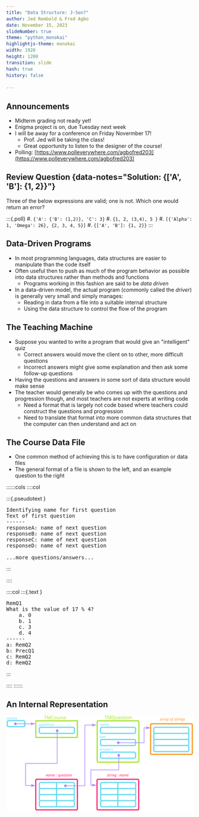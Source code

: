 ```yaml
---
title: "Data Structure: J-Son?"
author: Jed Rembold & Fred Agbo
date: November 15, 2023
slideNumber: true
theme: "python_monokai"
highlightjs-theme: monokai
width: 1920
height: 1200
transition: slide
hash: true
history: false

---
```



## Announcements

- Midterm grading not ready yet!
- Enigma project is on, due Tuesday next week
- I will be away for a conference on Friday Novermber 17! 
	- Prof. Jed will be taking the class! 
	- Great opportunity to listen to the designer of the course!
- Polling: [https://www.polleverywhere.com/agbofred203](https://www.polleverywhere.com/agbofred203)

## Review Question {data-notes="Solution: {['A', 'B']: {1, 2}}"}
Three of the below expressions are valid; one is not. Which one would return an error?

:::{.poll}
#. `{'A': {'B': (1,2)}, 'C': 3}`
#. `{1, 2, (3,4), 5 }`
#. `[{'Alpha': 1, 'Omega': 26}, {2, 3, 4, 5}]`
#. `{['A', 'B']: {1, 2}}`
:::

<!--
## Token ADT
- I find it helps to think of ADT's as a type of helps fulfill a particular objective or behavior goal
- Cast your mind back to our Pig Latin translation program, which had two main pieces
	- `to_pig_latin` which was responsible for taking a phrase and breaking it up into words
	- `word_to_pig_latin` which took a single word and translated into Pig Latin
- The first is an example of something that comes up often in computer science
	- Breaking a larger thing into particular smaller chunks
	- Chunks can really be anything, so the more general term computer scientists use is a _token_


## A Token Scanner
- A type that plucked out individual tokens might be called a _token scanner_
- What would a client want from a token scanner?
	- A way to pass in the necessary input
	- A way to retrieve the next individual token
	- A way to know when there are no more tokens
	- Maybe a way to tailor what tokens are desired
- These requirements help inform what methods should be incorporated into a token scanner class!
	- Still need to determine what internal attributes or method might be needed

## Token Scanner Design
- Frequently, specific wants or objectives make for good methods to include in the token scanner
- Chapter 12 includes an example of a common implementation
- Exports 4 main methods:
	#. `scanner.set_input(str)`
		- Sets the input of the token scanner to the specified string or input stream
	#. `scanner.next_token()`
		- Returns the next token from the stream, or `""` at the end
	#. `scanner.has_more_tokens`
		- Returns `True` if more tokens exist, `False` otherwise
	#. `scanner.ignore_whitespace()`
		- Customization option which tells the scanner to ignore whitespace characters

## Token Scanner Code
```{.python style='max-height:900px; font-size:.7em; font-spacing:2em;' data-line-numbers='7-46|54-59|63-69|71-86|88-94|96-100|104-109'}
# File: tokenscanner.py

"""
This file implements a simple version of a token scanner class.
"""

# A token scanner is an abstract data type that divides a string into
# individual tokens, which are strings of consecutive characters that
# form logical units.  This simplified version recognizes two token types:
#
#   1. A string of consecutive letters and digits
#   2. A single character string
#
# To use this class, you must first create a TokenScanner instance by
# calling its constructor:
#
#     scanner = TokenScanner()
#
# The next step is to call the set_input method to specify the string
# from which tokens are read, as follows:
#
#     scanner.set_input(s)
#
# Once you have initialized the scanner, you can retrieve the next token
# by calling
#
#    token = scanner.next_token()
#
# To determine whether any tokens remain to be read, you can either
# call the predicate method scanner.has_more_tokens() or check to see
# whether next_token returns the empty string.
#
# The following code fragment serves as a pattern for processing each
# token in the string stored in the variable source:
#
#     scanner = TokenScanner(source)
#     while scanner.has_more_tokens():
#         token = scanner.next_token()
#         . . . code to process the token . . .
#
# By default, the TokenScanner class treats whitespace characters
# as operators and returns them as single-character tokens.  You
# can set the token scanner to ignore whitespace characters by
# making the following call:
#
#     scanner.ignore_whitespace()

class TokenScanner:

    """This class implements a simple token scanner."""

# Constructor

    def __init__(self, source=""):
        """
        Creates a new TokenScanner object that scans the specified string.
        """
        self.set_input(source)
        self._ignore_whitespace_flag = False

# Public methods

    def set_input(self, source):
        """
        Resets the input so that it comes from source.
        """
        self._source = source
        self._nch = len(source)
        self._cp = 0

    def next_token(self):
        """
        Returns the next token from this scanner.  If called when no
        tokens are available, next_token returns the empty string.
        """
        if self._ignore_whitespace_flag:
            self._skip_whitespace()
        if self._cp == self._nch:
            return ""
        token = self._source[self._cp]
        self._cp += 1
        if token.isalnum():
            while self._cp < self._nch and self._source[self._cp].isalnum():
                token += self._source[self._cp]
                self._cp += 1
        return token

    def has_more_tokens(self):
        """
        Returns True if there are more tokens for this scanner to read.
        """
        if self._ignore_whitespace_flag:
            self._skip_whitespace()
        return self._cp < self._nch

    def ignore_whitespace(self):
        """
        Tells the scanner to ignore whitespace characters.
        """
        self._ignore_whitespace_flag = True

# Private methods

    def _skip_whitespace(self):
        """
        Skips over any whitespace characters before the next token.
        """
        while self._cp < self._nch and self._source[self._cp].isspace():
            self._cp += 1
```

## Using `TokenScanner`
- Need to initialize the token scanner object
- Generally keep looping as long as there are still tokens
	- Each iteration, get the latest token and then do something with it


## Using `TokenScanner` in `PigLatin`
```{.python style='max-height:900px'}
from tokenscanner import TokenScanner

def to_pig_latin(text):
	translation = ""
	scanner = TokenScanner()
	scanner.set_input(text)
	while scanner.has_more_tokens():
		token = scanner.next_token()
		if token.isalpha():
			token = word_to_pig_latin(token)
		translation += token
	return translation
```


## Understanding Check
Looking at the same sets:

----
**digits** = { 0, 1, 2, 3, 4, 5, 6, 7, 8, 9 }
**evens** = { 0, 2, 4, 6, 8 }
**odds** = { 1, 3, 5, 7, 9 }
**primes** = { 2, 3, 5, 7 }
**squares** = { 0, 1, 4, 9 }
----

What is the set resulting from:
$$ (\text{primes} \cap \text{evens}) \cup (\text{odds}\cap\text{squares})$$

:::{.hpoll}
#. ∅
#. { 1, 2, 9 }
#. { 1, 3, 4, 5}
#. { 0, 3, 4, 5, 7}
:::


## Set Relationships
- Sets $A$ and $B$ are _equal_ ($A = B$) if they have the same elements.
	- This would make them the same circles in a Venn diagram
- Set $A$ is a _subset_ of $B$ ($A\subseteq B$) if all the elements in $A$ are also in $B$.
	- This would mean that the circle for $A$ would be entirely inside (or equal) to the circle of $B$
- Set $A$ is a _proper subset_ of $B$ ($A\subset B$) if $A$ is a subset of $B$ and the two sets are not equal

## Informal Proofs
- You can use Venn diagrams to justify different set identities
- Example: Say you wanted to show that:
$$ A - (B \cap C) = (A-B) \cup (A-C)$$

![](../images/Set_Proof.svg)



## Python Set Methods
- Can also use "set comprehension" to generate a set
	`{ x for x in range(0,100,2) }`{.inlinecode}

 Function | Description
---|------
`len(set)` | Returns the number of elements in a set
`elem in set` | Returns `True` if `elem` is in the set
`set.copy()` | Creates and returns a shallow copy of the set
`set.add(elem)` | Adds the specified `elem` to the set
`set.remove(elem)` | Removes the element from the set, raising a `ValueError` if it is missing
`set.discard(elem)` | Removes the element from the set, doing nothing if it is missing


## Why use sets?

Sets come up naturally in many situations
: Many real-world applications involve unordered collections of unique elements, for which sets are the natural model.

Sets have a well-established mathematical foundation
: If you can frame your application in terms of sets, you can rely on the various mathematical properties that apply to sets.

Sets can make it easier to reason about your program
: One of the advantages of mathematical abstraction is that using it often makes it easy to think clearly and rigorously about what your program does.

Many important algorithms are described in terms of sets
: If you look at websites that describe some of the most important algorithms in computer science, many of them base those descriptions in terms of set operations.


## Representing Data
- To use computation effectively, we frequently need to be able to represent real world data in a way that computers can easily work with
	- Real world data is often more complicated or nuanced than just "a list of numbers"
- Python's existing data structures are **tools**, which you can use to help represent certain ideas
	- _Lists_ when you have sequential type data, wherein there is a logical ordering to the data in question (where position matters)
		- Example: GPA over the course of 4 years
	- _Tuples_ or _classes_ when you have elements that should be grouped together but which have no inherent ordering. Generally use tuples for simple records and write custom classes for more complex. Could potentially also use a dictionary.
		- Example: Student names in a class
	- _Maps_ or _dictionaries_ when you have specific keys corresponding to other values.
		- Example: Student grades

## Tricky Data
- Human readable data is not always the best machine-readable data!

|  Name |  Class | Q1 | Mid | Q3 | Final |
|:-----:|:------:|:--:|:---:|:--:|:-----:|
| Sally | Python |  A |  B  |  B |   A   |
|  Jake | Python |  B |  B  |  B |   C   |
| James |  Astro |  B |  B  |  A |       |
|  Lily |  Astro |  A |  A  |  B |       |
|  Ben  | Python |  C |  B  |  B |   A   |

- Storing the above in a 2D array would work, but would be frustrating to work with


## A Computer Friendly Approach
- Student grades are time ordered, so we could use a list for the grades
- Each student has a corresponding sequence of grades (and students are unordered), so we could use a dictionary where student names are the keys and the list of grades the values
- Each class corresponds to an unordered set of students. Could have another dictionary where the keys were the class names and the values were the dictionary of students/grades

## Example Representation
```{.python style='max-height:900px'}
{
	"Python": {
		"Sally": ["A", "B", "B", "A"],
		"Jake": ["B", "B", "B", "C"],
		"Ben": ["C", "B", "B", "A"]
	},
	"Astro": {
		"James": ["B", "B", "A"],
		"Lily": ["A", "A", "B"]
	}
}
```

## Compound Structure Storage
- Structures representing complicated data can often be large enough that you don't want to store them within your program itself
- We can put them in their own file, but reading them in with our current tools would be complicated
	- Current methods read in text, so we would need to _parse_ the text to identify what data structures we needed to create and what elements we needed to add
	- This is certainly possible, but potentially more overhead than what we would like for some structures
- Useful then to store the data structure in file in such a format that it can be easily read into Python

## File I/O
- A variety of ways this can be done
	- XML, YAML, JSON
- JSON is particularly interesting to us, because its syntax almost exactly matches Python's (even though it was made for Javascript)
- Python has a built-in library to read and write JSON files, just called `json`
	- `json.load(file_handle)`
		- Loads the JSON data structure from the specified file into its Python equivalent
	- `json.dump(data_object, file_handle)`
		- Writes a JSON text representation of the data object to the given file
	- Both methods are used inside our normal `with open() as fhandle:` syntax

## Using JSON
- To read a JSON file into a variable `data`:
  ```python
  import json
  with open('file.json') as fh:
	  data = json.load(fh)
  ```
- To write a variable with complex structure out to a JSON file:
  ```python
  import json
  with open('file.json', 'w') as fh:
  	  json.dump(data, fh)
  ```


## The Power of JSON
- One very nice aspect of JSON is that it is often the defacto way that information is passed around the internet
- This means it can be easy to find data providers where you can access or download information already in a JSON format
- DND Fireball Spell info [here](https://www.dnd5eapi.co/api/spells/fireball)
- We could download this information to a file, which we could then read in and use within our Python program
- Later we'll also look at how we could process the information straight from the internet as well


## JSON Gotchas
- If you are writing JSON files from within Python or using files gotten elsewhere, they should already be properly formatted
- If you need/want to edit a JSON file directly though, you should be aware of a few "gotchas" where the JSON syntax varies _slightly_ from Python's syntax
	- You can **not** have trailing commas at the end of a JSON structure
		- Something like `[1, 2, 3,]` is perfectly fine in Python, but illegal in JSON
	- JSON strings require double quotes
		- In Python you can use either double or single quotes, but JSON requires double
	- Booleans are all lowercase in JSON
		- Vs starting with a capital letter in Python
-->
## Data-Driven Programs
- In most programming languages, data structures are easier to manipulate than the code itself
- Often useful then to push as much of the program behavior as possible into data structures rather than methods and functions
	- Programs working in this fashion are said to be _data driven_
- In a data-driven model, the actual program (commonly called the _driver_) is generally very small and simply manages:
	- Reading in data from a file into a suitable internal structure
	- Using the data structure to control the flow of the program

## The Teaching Machine
- Suppose you wanted to write a program that would give an "intelligent" quiz
	- Correct answers would move the client on to other, more difficult questions
	- Incorrect answers might give some explanation and then ask some follow-up questions
- Having the questions and answers in some sort of data structure would make sense
- The teacher would generally be who comes up with the questions and progression though, and most teachers are not experts at writing code
	- Need a format that is largely not code based where teachers could construct the questions and progression
	- Need to translate that format into more common data structures that the computer can then understand and act on


## The Course Data File
- One common method of achieving this is to have configuration or data files
- The general format of a file is shown to the left, and an example question to the right

::::::cols
::::col

:::{.pseudotext }
<pre>
Identifying name for first question
Text of first question
------
responseA: name of next question
responseB: name of next question
responseC: name of next question
responseD: name of next question

...more questions/answers...
</pre>
:::

::::

::::col
:::{.text }
<pre>
RemQ1
What is the value of 17 % 4?
	a. 0
	b. 1
	c. 3
	d. 4
------
a: RemQ2
b: PrecQ1
c: RemQ2
d: RemQ2
</pre>
:::

::::
::::::

## An Internal Representation

![\ ](../images/TeachingMachine.svg)
